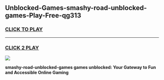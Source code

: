 
## Unblocked-Games-smashy-road-unblocked-games-Play-Free-qg313
<h3>
<a href="https://premium76.site?title=smashy-road-unblocked-games&ref=18A1">CLICK TO PLAY</a></h3>
<hr>

<h3>
<a href="https://premium76.site?title=smashy-road-unblocked-games&ref=18A1">CLICK 2 PLAY</a>
  
</h3>

<a href="https://premium76.site?title=smashy-road-unblocked-games&ref=18A1"><img src="https://clearcache.store/games.png"></a>


**smashy-road-unblocked-games games unblocked: Your Gateway to Fun and Accessible Online Gaming**
